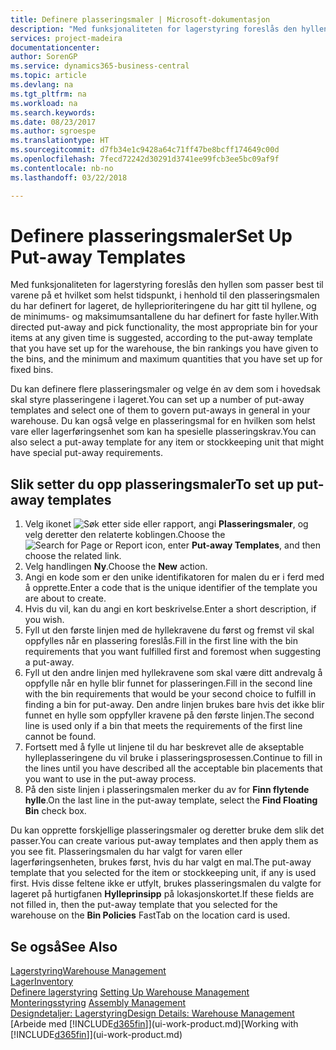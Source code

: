 ```yaml
---
title: Definere plasseringsmaler | Microsoft-dokumentasjon
description: "Med funksjonaliteten for lagerstyring foreslås den hyllen som passer best til varene på et hvilket som helst tidspunkt, i henhold til den plasseringsmalen du har definert for lageret, de hylleprioriteringene du har gitt til hyllene, og de minimums- og maksimumsantallene du har definert for faste hyller."
services: project-madeira
documentationcenter: 
author: SorenGP
ms.service: dynamics365-business-central
ms.topic: article
ms.devlang: na
ms.tgt_pltfrm: na
ms.workload: na
ms.search.keywords: 
ms.date: 08/23/2017
ms.author: sgroespe
ms.translationtype: HT
ms.sourcegitcommit: d7fb34e1c9428a64c71ff47be8bcff174649c00d
ms.openlocfilehash: 7fecd72242d30291d3741ee99fcb3ee5bc09af9f
ms.contentlocale: nb-no
ms.lasthandoff: 03/22/2018

---
```

# <a name="set-up-put-away-templates"></a><span data-ttu-id="e27b5-103">Definere plasseringsmaler</span><span class="sxs-lookup"><span data-stu-id="e27b5-103">Set Up Put-away Templates</span></span>
<span data-ttu-id="e27b5-104">Med funksjonaliteten for lagerstyring foreslås den hyllen som passer best til varene på et hvilket som helst tidspunkt, i henhold til den plasseringsmalen du har definert for lageret, de hylleprioriteringene du har gitt til hyllene, og de minimums- og maksimumsantallene du har definert for faste hyller.</span><span class="sxs-lookup"><span data-stu-id="e27b5-104">With directed put-away and pick functionality, the most appropriate bin for your items at any given time is suggested, according to the put-away template that you have set up for the warehouse, the bin rankings you have given to the bins, and the minimum and maximum quantities that you have set up for fixed bins.</span></span>  

<span data-ttu-id="e27b5-105">Du kan definere flere plasseringsmaler og velge én av dem som i hovedsak skal styre plasseringene i lageret.</span><span class="sxs-lookup"><span data-stu-id="e27b5-105">You can set up a number of put-away templates and select one of them to govern put-aways in general in your warehouse.</span></span> <span data-ttu-id="e27b5-106">Du kan også velge en plasseringsmal for en hvilken som helst vare eller lagerføringsenhet som kan ha spesielle plasseringskrav.</span><span class="sxs-lookup"><span data-stu-id="e27b5-106">You can also select a put-away template for any item or stockkeeping unit that might have special put-away requirements.</span></span>  

## <a name="to-set-up-put-away-templates"></a><span data-ttu-id="e27b5-107">Slik setter du opp plasseringsmaler</span><span class="sxs-lookup"><span data-stu-id="e27b5-107">To set up put-away templates</span></span>  
1.  <span data-ttu-id="e27b5-108">Velg ikonet ![Søk etter side eller rapport](media/ui-search/search_small.png "Søk etter side eller rapport"), angi **Plasseringsmaler**, og velg deretter den relaterte koblingen.</span><span class="sxs-lookup"><span data-stu-id="e27b5-108">Choose the ![Search for Page or Report](media/ui-search/search_small.png "Search for Page or Report icon") icon, enter **Put-away Templates**, and then choose the related link.</span></span>  
2.  <span data-ttu-id="e27b5-109">Velg handlingen **Ny**.</span><span class="sxs-lookup"><span data-stu-id="e27b5-109">Choose the **New** action.</span></span>  
3.  <span data-ttu-id="e27b5-110">Angi en kode som er den unike identifikatoren for malen du er i ferd med å opprette.</span><span class="sxs-lookup"><span data-stu-id="e27b5-110">Enter a code that is the unique identifier of the template you are about to create.</span></span>  
4.  <span data-ttu-id="e27b5-111">Hvis du vil, kan du angi en kort beskrivelse.</span><span class="sxs-lookup"><span data-stu-id="e27b5-111">Enter a short description, if you wish.</span></span>  
5.  <span data-ttu-id="e27b5-112">Fyll ut den første linjen med de hyllekravene du først og fremst vil skal oppfylles når en plassering foreslås.</span><span class="sxs-lookup"><span data-stu-id="e27b5-112">Fill in the first line with the bin requirements that you want fulfilled first and foremost when suggesting a put-away.</span></span>  
6.  <span data-ttu-id="e27b5-113">Fyll ut den andre linjen med hyllekravene som skal være ditt andrevalg å oppfylle når en hylle blir funnet for plasseringen.</span><span class="sxs-lookup"><span data-stu-id="e27b5-113">Fill in the second line with the bin requirements that would be your second choice to fulfill in finding a bin for put-away.</span></span> <span data-ttu-id="e27b5-114">Den andre linjen brukes bare hvis det ikke blir funnet en hylle som oppfyller kravene på den første linjen.</span><span class="sxs-lookup"><span data-stu-id="e27b5-114">The second line is used only if a bin that meets the requirements of the first line cannot be found.</span></span>  
7.  <span data-ttu-id="e27b5-115">Fortsett med å fylle ut linjene til du har beskrevet alle de akseptable hylleplasseringene du vil bruke i plasseringsprosessen.</span><span class="sxs-lookup"><span data-stu-id="e27b5-115">Continue to fill in the lines until you have described all the acceptable bin placements that you want to use in the put-away process.</span></span>  
8.  <span data-ttu-id="e27b5-116">På den siste linjen i plasseringsmalen merker du av for **Finn flytende hylle**.</span><span class="sxs-lookup"><span data-stu-id="e27b5-116">On the last line in the put-away template, select the **Find Floating Bin** check box.</span></span>  

<span data-ttu-id="e27b5-117">Du kan opprette forskjellige plasseringsmaler og deretter bruke dem slik det passer.</span><span class="sxs-lookup"><span data-stu-id="e27b5-117">You can create various put-away templates and then apply them as you see fit.</span></span> <span data-ttu-id="e27b5-118">Plasseringsmalen du har valgt for varen eller lagerføringsenheten, brukes først, hvis du har valgt en mal.</span><span class="sxs-lookup"><span data-stu-id="e27b5-118">The put-away template that you selected for the item or stockkeeping unit, if any is used first.</span></span> <span data-ttu-id="e27b5-119">Hvis disse feltene ikke er utfylt, brukes plasseringsmalen du valgte for lageret på hurtigfanen **Hylleprinsipp** på lokasjonskortet.</span><span class="sxs-lookup"><span data-stu-id="e27b5-119">If these fields are not filled in, then the put-away template that you selected for the warehouse on the **Bin Policies** FastTab on the location card is used.</span></span>  

## <a name="see-also"></a><span data-ttu-id="e27b5-120">Se også</span><span class="sxs-lookup"><span data-stu-id="e27b5-120">See Also</span></span>  
[<span data-ttu-id="e27b5-121">Lagerstyring</span><span class="sxs-lookup"><span data-stu-id="e27b5-121">Warehouse Management</span></span>](warehouse-manage-warehouse.md)  
[<span data-ttu-id="e27b5-122">Lager</span><span class="sxs-lookup"><span data-stu-id="e27b5-122">Inventory</span></span>](inventory-manage-inventory.md)  
<span data-ttu-id="e27b5-123">[Definere lagerstyring](warehouse-setup-warehouse.md)   </span><span class="sxs-lookup"><span data-stu-id="e27b5-123">[Setting Up Warehouse Management](warehouse-setup-warehouse.md)   </span></span>  
<span data-ttu-id="e27b5-124">[Monteringsstyring](assembly-assemble-items.md)  </span><span class="sxs-lookup"><span data-stu-id="e27b5-124">[Assembly Management](assembly-assemble-items.md)  </span></span>  
[<span data-ttu-id="e27b5-125">Designdetaljer: Lagerstyring</span><span class="sxs-lookup"><span data-stu-id="e27b5-125">Design Details: Warehouse Management</span></span>](design-details-warehouse-management.md)  
<span data-ttu-id="e27b5-126">[Arbeide med [!INCLUDE[d365fin](includes/d365fin_md.md)]](ui-work-product.md)</span><span class="sxs-lookup"><span data-stu-id="e27b5-126">[Working with [!INCLUDE[d365fin](includes/d365fin_md.md)]](ui-work-product.md)</span></span>

